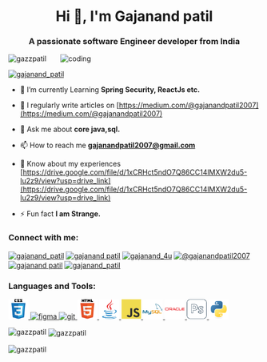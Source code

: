 <h1 align="center">Hi 👋, I'm Gajanand patil</h1>
<h3 align="center">A passionate software Engineer developer from India</h3>
<img align="right" alt="coding" width="400" src="https://media2.giphy.com/media/v1.Y2lkPTc5MGI3NjExeW11bGhkNzdlYXRtZ28xZW81NXp5cmJqcTRpeTN3eDUzN2tra2YydCZlcD12MV9pbnRlcm5hbF9naWZfYnlfaWQmY3Q9Zw/RbDKaczqWovIugyJmW/giphy.gif">
<p align="left"> <img src="https://komarev.com/ghpvc/?username=gazzpatil&label=Profile%20views&color=0e75b6&style=flat" alt="gazzpatil" /> </p>

<p align="left"> <a href="https://twitter.com/gajanand_patil" target="blank"><img src="https://img.shields.io/twitter/follow/gajanand_patil?logo=twitter&style=for-the-badge" alt="gajanand_patil" /></a> </p>

- 🔭 I’m currently Learning **Spring Security, ReactJs  etc.**

- 📝 I regularly write articles on [https://medium.com/@gajanandpatil2007](https://medium.com/@gajanandpatil2007)

- 💬 Ask me about **core java,sql.**

- 📫 How to reach me **gajanandpatil2007@gmail.com**

- 📄 Know about my experiences [https://drive.google.com/file/d/1xCRHct5ndO7Q86CC14lMXW2du5-lu2z9/view?usp=drive_link](https://drive.google.com/file/d/1xCRHct5ndO7Q86CC14lMXW2du5-lu2z9/view?usp=drive_link)

- ⚡ Fun fact **I am Strange.**

<h3 align="left">Connect with me:</h3>
<p align="left">
<a href="https://twitter.com/gajanand_patil" target="blank"><img align="center" src="https://raw.githubusercontent.com/rahuldkjain/github-profile-readme-generator/master/src/images/icons/Social/twitter.svg" alt="gajanand_patil" height="30" width="40" /></a>
<a href="https://linkedin.com/in/gajanand patil" target="blank"><img align="center" src="https://raw.githubusercontent.com/rahuldkjain/github-profile-readme-generator/master/src/images/icons/Social/linked-in-alt.svg" alt="gajanand patil" height="30" width="40" /></a>
<a href="https://instagram.com/gajanand_4u" target="blank"><img align="center" src="https://raw.githubusercontent.com/rahuldkjain/github-profile-readme-generator/master/src/images/icons/Social/instagram.svg" alt="gajanand_4u" height="30" width="40" /></a>
<a href="https://medium.com/@gajanandpatil2007" target="blank"><img align="center" src="https://raw.githubusercontent.com/rahuldkjain/github-profile-readme-generator/master/src/images/icons/Social/medium.svg" alt="@gajanandpatil2007" height="30" width="40" /></a>
<a href="https://www.hackerrank.com/gajanand patil" target="blank"><img align="center" src="https://raw.githubusercontent.com/rahuldkjain/github-profile-readme-generator/master/src/images/icons/Social/hackerrank.svg" alt="gajanand patil" height="30" width="40" /></a>
<a href="https://www.leetcode.com/gajanand_patil" target="blank"><img align="center" src="https://raw.githubusercontent.com/rahuldkjain/github-profile-readme-generator/master/src/images/icons/Social/leet-code.svg" alt="gajanand_patil" height="30" width="40" /></a>
</p>

<h3 align="left">Languages and Tools:</h3>
<p align="left"> <a href="https://www.w3schools.com/css/" target="_blank" rel="noreferrer"> <img src="https://raw.githubusercontent.com/devicons/devicon/master/icons/css3/css3-original-wordmark.svg" alt="css3" width="40" height="40"/> </a> <a href="https://www.figma.com/" target="_blank" rel="noreferrer"> <img src="https://www.vectorlogo.zone/logos/figma/figma-icon.svg" alt="figma" width="40" height="40"/> </a> <a href="https://git-scm.com/" target="_blank" rel="noreferrer"> <img src="https://www.vectorlogo.zone/logos/git-scm/git-scm-icon.svg" alt="git" width="40" height="40"/> </a> <a href="https://www.w3.org/html/" target="_blank" rel="noreferrer"> <img src="https://raw.githubusercontent.com/devicons/devicon/master/icons/html5/html5-original-wordmark.svg" alt="html5" width="40" height="40"/> </a> <a href="https://www.java.com" target="_blank" rel="noreferrer"> <img src="https://raw.githubusercontent.com/devicons/devicon/master/icons/java/java-original.svg" alt="java" width="40" height="40"/> </a> <a href="https://developer.mozilla.org/en-US/docs/Web/JavaScript" target="_blank" rel="noreferrer"> <img src="https://raw.githubusercontent.com/devicons/devicon/master/icons/javascript/javascript-original.svg" alt="javascript" width="40" height="40"/> </a> <a href="https://www.mysql.com/" target="_blank" rel="noreferrer"> <img src="https://raw.githubusercontent.com/devicons/devicon/master/icons/mysql/mysql-original-wordmark.svg" alt="mysql" width="40" height="40"/> </a> <a href="https://www.oracle.com/" target="_blank" rel="noreferrer"> <img src="https://raw.githubusercontent.com/devicons/devicon/master/icons/oracle/oracle-original.svg" alt="oracle" width="40" height="40"/> </a> <a href="https://www.photoshop.com/en" target="_blank" rel="noreferrer"> <img src="https://raw.githubusercontent.com/devicons/devicon/master/icons/photoshop/photoshop-line.svg" alt="photoshop" width="40" height="40"/> </a> <a href="https://www.python.org" target="_blank" rel="noreferrer"> <img src="https://raw.githubusercontent.com/devicons/devicon/master/icons/python/python-original.svg" alt="python" width="40" height="40"/> </a> </p>

<p><img align="left" src="https://github-readme-stats.vercel.app/api/top-langs?username=gazzpatil&show_icons=true&locale=en&layout=compact" alt="gazzpatil" /></p>

<p>&nbsp;<img align="center" src="https://github-readme-stats.vercel.app/api?username=gazzpatil&show_icons=true&locale=en" alt="gazzpatil" /></p>

<p><img align="center" src="https://github-readme-streak-stats.herokuapp.com/?user=gazzpatil&" alt="gazzpatil" /></p>


